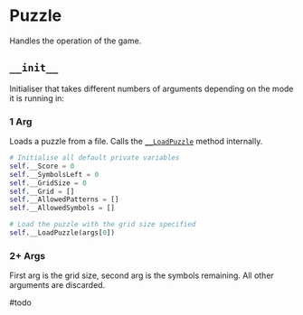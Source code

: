 # Puzzle

Handles the operation of the game.

## `__init__`

Initialiser that takes different numbers of arguments depending on the mode it is running in:

### 1 Arg

Loads a puzzle from a file. Calls the [`__LoadPuzzle`](#__LoadPuzzle) method internally.

```python
# Initialise all default private variables
self.__Score = 0
self.__SymbolsLeft = 0
self.__GridSize = 0
self.__Grid = []
self.__AllowedPatterns = []
self.__AllowedSymbols = []

# Load the puzzle with the grid size specified
self.__LoadPuzzle(args[0])
```

### 2+ Args

First arg is the grid size, second arg is the symbols remaining. All other arguments are discarded.

#todo
